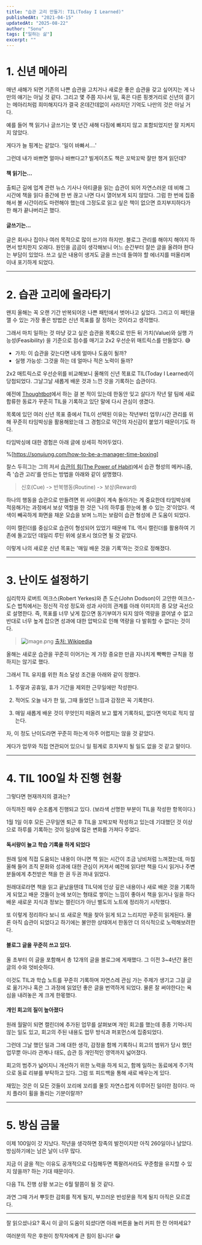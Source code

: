 ```yaml
---
title: "습관 고리 만들기: TIL(Today I Learned)"
publishedAt: "2021-04-15"
updatedAt: "2025-08-22"
author: "Sonu"
tags: ["일하는 삶"]
excerpt: ""
---
```



# 1. 신년 메아리


매년 새해가 되면 기존의 나쁜 습관을 고치거나 새로운 좋은 습관을 갖고 싶어지는 게 나만의 얘기는 아닐 것 같다. 그리고 몇 주쯤 지나서 일, 혹은 다른 핑곗거리로 신년의 결기는 메아리처럼 희미해지다가 결국 온데간데없이 사라지던 기억도 나만의 것은 아닐 거다.


예를 들어 책 읽기나 글쓰기는 몇 년간 새해 다짐에 빠지지 않고 포함되었지만 잘 지켜지지 않았다.


게다가 늘 핑계는 같았다. '일이 바빠서….'


그런데 내가 바쁘면 얼마나 바쁘다고? 빌게이츠도 책은 꼬박꼬박 잘만 챙겨 읽던데?


#### 책 읽기는...


출퇴근 길에 업계 관련 뉴스 기사나 아티클을 읽는 습관이 되어 자연스러운 데 비해 그 시간에 책을 읽다 중간에 한 번 끊고 나면 다시 열어보게 되지 않았다. 그럼 한 번에 집중해서 볼 시간이라도 마련해야 했는데 그정도로 읽고 싶은 책이 없으면 흐지부지하다가 한 해가 끝나버리곤 했다.


#### 글쓰기는...


글은 회사나 집이나 여러 목적으로 많이 쓰기야 하지만. 블로그 관리를 해야지 해야지 하면서 방치한지 오래다. 원인을 곰곰이 생각해보니 어느 순간부터 잘쓴 글을 올려야 한다는 부담이 있었다. 쓰고 싶은 내용이 생겨도 글을 쓰는데 들여야 할 에너지를 떠올리며 이내 포기하게 되었다.


-----


# 2. 습관 고리에 올라타기


왠지 올해는 꼭 오랜 기간 반복되어온 나쁜 패턴에서 벗어나고 싶었다. 그리고 이 패턴을 깰 수 있는 가장 좋은 방법은 신년 목표를 잘 정하는 것이라고 생각했다.


그래서 마치 일하는 것 마냥 갖고 싶은 습관을 목록으로 만든 뒤 가치(Value)와 실행 가능성(Feasibility) 을 기준으로 점수를 매기고 2x2 우선순위 매트릭스를 만들었다. 😅

- 가치: 이 습관을 갖는다면 내게 얼마나 도움이 될까?
- 실행 가능성: 그것을 하는 데 얼마나 적은 노력이 들까?




2x2 매트릭스로 우선순위를 비교해보니 올해의 신년 목표로 TIL(Today I Learned)이 당첨되었다. 그날그날 새롭게 배운 것과 느낀 것을 기록하는 습관이다.


예전에 [Thoughtbot](https://thoughtbot.com/)에서 하는 걸 본 적이 있는데 한동안 잊고 살다가 작년 말 팀에 새로 합류한 동료가 꾸준히 TIL을 기록하고 있단 말에 다시 관심이 생겼다.


목록에 있던 여러 신년 목표 중에서 TIL이 선택된 이유는 작년부터 업무/시간 관리를 위해 꾸준히 타임박싱을 활용해왔는데 그 경험으로 약간의 자신감이 붙었기 때문이기도 하다.


타임박싱에 대한 경험은 아래 글에 상세히 적어두었다.


%[https://sonujung.com/how-to-be-a-manager-time-boxing]


찰스 두히그는 그의 저서 [습관의 힘(The Power of Habit)](https://ridibooks.com/books/606000879?_s=search&_q=%EC%8A%B5%EA%B4%80%EC%9D%98+%ED%9E%98)에서 습관 형성의 메커니즘, 즉 '습관 고리'를 만드는 방법을 아래와 같이 설명했다.

> 신호(Cue) -> 반복행동(Routine) -> 보상(Reward)

하나의 행동을 습관으로 만들려면 위 사이클이 계속 돌아가는 게 중요한데 타임박싱에 적응해가는 과정에서 보상 역할을 한 것은 '나의 하루를 한눈에 볼 수 있는 것'이었다. 색색이 빼곡하게 화면을 채운 모습을 보며 느끼는 보람이 습관 형성에 큰 도움이 되었다.





이미 캘린더를 중심으로 습관이 형성되어 있었기 때문에 TIL 역시 캘린더를 활용하여 기존에 돌고있던 데일리 루틴 위에 살포시 얹으면 될 것 같았다.


이렇게 나의 새로운 신년 목표는 '매일 배운 것을 기록'하는 것으로 정해졌다.


-----


# 3. 난이도 설정하기


심리학자 로버트 여크스(Robert Yerkes)와 존 도슨(John Dodson)이 고안한 여크스-도슨 법칙에서는 정신적 각성 정도와 성과 사이의 관계를 아래 이미지의 종 모양 곡선으로 설명한다. 즉, 목표를 너무 낮게 잡으면 동기부여가 되지 않아 역량을 끌어낼 수 없고 반대로 너무 높게 잡으면 성과에 대한 압박으로 인해 역량을 다 발휘할 수 없다는 것이다.

> ![image.png](/images/today-i-learned-2021-04-img-3.png)
> [출처: Wikipedia](https://ko.wikipedia.org/wiki/%EC%97%AC%ED%82%A4%EC%8A%A4-%EB%8F%84%EC%8A%A8_%EB%B2%95%EC%B9%99) 

올해는 새로운 습관을 꾸준히 이어가는 게 가장 중요한 만큼 지나치게 빡빡한 규칙을 정하지는 않기로 했다.


그래서 TIL 유지를 위한 최소 달성 조건을 아래와 같이 정했다.


1. 주말과 공휴일, 휴가 기간을 제외한 근무일에만 작성한다.


2. 적어도 오늘 내가 한 일, 그때 들었던 느낌과 감정은 꼭 기록한다.


3. 매일 새롭게 배운 것이 무엇인지 떠올려 보고 짧게 기록하되, 없다면 억지로 적지 않는다.


자, 이 정도 난이도라면 꾸준히 하는게 아주 어렵지는 않을 것 같았다.


게다가 업무와 직접 연관되어 있으니 일 핑계로 흐지부지 될 일도 없을 것 같고 말이다.


-----


# 4. TIL 100일 차 진행 현황


그렇다면 현재까지의 결과는?





아직까진 매우 순조롭게 진행되고 있다. (보라색 선명한 부분이 TIL을 작성한 항목이다.)


1월 1일 이후 모든 근무일엔 퇴근 후 TIL을 꼬박꼬박 작성하고 있는데 기대했던 것 이상으로 하루를 기록하는 것이 일상에 많은 변화를 가져다 주었다.


#### 독서량이 늘고 학습 기록을 하게 되었다 


원래 일에 직접 도움되는 내용이 아니면 책 읽는 시간이 조금 낭비처럼 느껴졌는데, 마침 올해 들어 조직 문화와 성과에 대한 관심이 커져서 예전에 읽다만 책을 다시 읽거나 주변 분들에게 추천받은 책을 한 권 두권 꺼내 읽었다.


원래대로라면 책을 읽고 끝났을텐데 TIL덕에 인상 깊은 내용이나 새로 배운 것을 기록하게 되었고 배운 것들이 눈에 보이는 형태로 쌓이는 느낌이 좋아서 책을 읽거나 일을 하다 배운 새로운 지식과 정보는 캘린더가 아닌 별도의 노트에 정리하기 시작했다.





또 이렇게 정리하다 보니 또 새로운 책을 찾아 읽게 되고 느리지만 꾸준히 읽게된다. 물론 아직 습관이 되었다고 하기에는 불안한 상태여서 한동안 더 의식적으로 노력해보려한다. 


#### 블로그 글을 꾸준히 쓰고 있다. 


올 초부터 이 글을 포함해서 총 12개의 글을 블로그에 게재했다. 그 이전 3~4년간 올린 글의 수와 엇비슷하다. 


이것도 TIL과 학습 노트를 꾸준히 기록하며 자연스레 관심 가는 주제가 생기고 그걸 글로 옮기거나 혹은 그 과정에 읽었던 좋은 글을 번역하게 되었다. 물론 잘 써야한다는 욕심을 내려놓은 게 크게 한몫했다. 


#### 개인 회고의 질이 높아졌다 


원래 월말이 되면 캘린더에 추가된 업무를 살펴보며 개인 회고를 했는데 종종 기억나지 않는 일도 있고, 회고의 주된 내용도 업무 방식과 퍼포먼스에 집중되었다.


그런데 그날 했던 일과 그에 대한 생각, 감정을 함께 기록하니 회고의 범위가 당시 했던 업무뿐 아니라 관계나 태도, 습관 등 개인적인 영역까지 넓어졌다. 


회고의 범주가 넓어지니 개선하기 위한 노력을 하게 되고, 함께 일하는 동료에게 주기적으로 동료 리뷰를 부탁하고 있다. 그럼 또 피드백을 통해 새로 배우는게 있다.


재밌는 것은 이 모든 것들이 꼬리에 꼬리를 물듯 자연스럽게 이루어진 일이란 점이다. 마치 플라이 휠을 돌리는 기분이랄까? 


----- 


# 5. 방심 금물 


이제 100일이 갓 지났다. 작년을 생각하면 장족의 발전이지만 아직 260일이나 남았다. 방심하기에는 남은 날이 너무 많다. 


지금 이 글을 적는 이유도 공개적으로 다짐해두면 쪽팔려서라도 꾸준함을 유지할 수 있지 않을까? 하는 기대 때문이다. 


다음 TIL 진행 상황 보고는 6월 말쯤이 될 것 같다. 


과연 그때 가서 뿌듯한 감회를 적게 될지, 부끄러운 반성문을 적게 될지 아직은 모르겠다.


---


잘 읽으셨나요? 혹시 이 글이 도움이 되셨다면 아래 버튼을 눌러 커피 한 잔 어떠세요?


여러분의 작은 후원이 창작자에게 큰 힘이 됩니다! 😁

